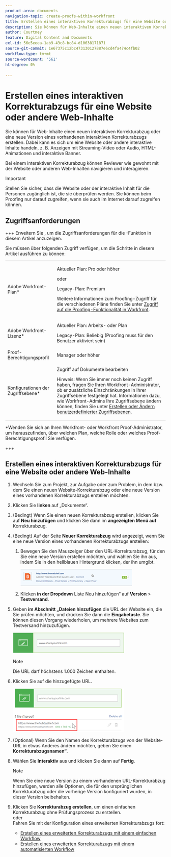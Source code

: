 ```yaml
---
product-area: documents
navigation-topic: create-proofs-within-workfront
title: Erstellen eines interaktiven Korrekturabzugs für eine Website oder andere Web-Inhalte
description: Sie können für Web-Inhalte einen neuen interaktiven Korrekturabzug oder eine neue Version eines vorhandenen interaktiven Korrekturabzugs erstellen. Dabei kann es sich um eine Website oder andere interaktive Inhalte handeln, z. B. Anzeigen mit Streaming-Video oder Audio, HTML-Animationen und interaktive Banner.
author: Courtney
feature: Digital Content and Documents
exl-id: 56e5eeea-1ab9-43c8-bc84-d10638171871
source-git-commit: 1e67375c12bc473130127887e6cd4fa474c4fb02
workflow-type: tm+mt
source-wordcount: '561'
ht-degree: 0%

---
```


# Erstellen eines interaktiven Korrekturabzugs für eine Website oder andere Web-Inhalte

Sie können für Web-Inhalte einen neuen interaktiven Korrekturabzug oder eine neue Version eines vorhandenen interaktiven Korrekturabzugs erstellen. Dabei kann es sich um eine Website oder andere interaktive Inhalte handeln, z. B. Anzeigen mit Streaming-Video oder Audio, HTML-Animationen und interaktive Banner.

Bei einem interaktiven Korrekturabzug können Reviewer wie gewohnt mit der Website oder anderen Web-Inhalten navigieren und interagieren.

>[!IMPORTANT]
>
>Stellen Sie sicher, dass die Website oder der interaktive Inhalt für die Personen zugänglich ist, die sie überprüfen werden. Sie können beim Proofing nur darauf zugreifen, wenn sie auch im Internet darauf zugreifen können.

## Zugriffsanforderungen

+++ Erweitern Sie , um die Zugriffsanforderungen für die -Funktion in diesem Artikel anzuzeigen.

Sie müssen über folgenden Zugriff verfügen, um die Schritte in diesem Artikel ausführen zu können:

<table style="table-layout:auto"> 
 <col> 
 <col> 
 <tbody> 
  <tr> 
   <td role="rowheader">Adobe Workfront-Plan*</td> 
   <td> <p>Aktueller Plan: Pro oder höher</p> <p>oder</p> <p>Legacy-Plan: Premium</p> <p>Weitere Informationen zum Proofing-Zugriff für die verschiedenen Pläne finden Sie unter <a href="/help/quicksilver/administration-and-setup/manage-workfront/configure-proofing/access-to-proofing-functionality.md" class="MCXref xref">Zugriff auf die Proofing-Funktionalität in Workfront</a>.</p> </td> 
  </tr> 
  <tr> 
   <td role="rowheader">Adobe Workfront-Lizenz*</td> 
   <td> <p>Aktueller Plan: Arbeits- oder Plan</p> <p>Legacy-Plan: Beliebig (Proofing muss für den Benutzer aktiviert sein)</p> </td> 
  </tr> 
  <tr> 
   <td role="rowheader">Proof-Berechtigungsprofil </td> 
   <td>Manager oder höher</td> 
  </tr> 
  <tr> 
   <td role="rowheader">Konfigurationen der Zugriffsebene*</td> 
   <td> <p>Zugriff auf Dokumente bearbeiten</p> <p>Hinweis: Wenn Sie immer noch keinen Zugriff haben, fragen Sie Ihren Workfront-Administrator, ob er zusätzliche Einschränkungen in Ihrer Zugriffsebene festgelegt hat. Informationen dazu, wie Workfront-Admins Ihre Zugriffsebene ändern können, finden Sie unter <a href="../../../administration-and-setup/add-users/configure-and-grant-access/create-modify-access-levels.md" class="MCXref xref">Erstellen oder Ändern benutzerdefinierter Zugriffsebenen</a>.</p> </td> 
  </tr> 
 </tbody> 
</table>

&#42;Wenden Sie sich an Ihren Workfront- oder Workfront Proof-Administrator, um herauszufinden, über welchen Plan, welche Rolle oder welches Proof-Berechtigungsprofil Sie verfügen.

+++

## Erstellen eines interaktiven Korrekturabzugs für eine Website oder andere Web-Inhalte

1. Wechseln Sie zum Projekt, zur Aufgabe oder zum Problem, in dem bzw. dem Sie einen neuen Website-Korrekturabzug oder eine neue Version eines vorhandenen Korrekturabzugs erstellen möchten.
1. Klicken Sie **linken** auf „Dokumente“.
1. (Bedingt) Wenn Sie einen neuen Korrekturabzug erstellen, klicken Sie auf **Neu hinzufügen** und klicken Sie dann im **angezeigten Menü auf** Korrekturabzug.

1. (Bedingt) Auf der Seite **Neuer Korrekturabzug** wird angezeigt, wenn Sie eine neue Version eines vorhandenen Korrekturabzugs erstellen:

   1. Bewegen Sie den Mauszeiger über den URL-Korrekturabzug, für den Sie eine neue Version erstellen möchten, und wählen Sie ihn aus, indem Sie in den hellblauen Hintergrund klicken, der ihn umgibt.

      ![Select_proof_by_selector_light_blue_background.png](assets/select-proof-by-selecting-light-blue-background-350x52.png)


   1. Klicken **in der Dropdown** Liste Neu hinzufügen“ auf **Version** > **Testversand**.

1. Geben **im Abschnitt „Dateien hinzufügen** die URL der Website ein, die Sie prüfen möchten, und drücken Sie dann die **Eingabetaste**.  Sie können diesen Vorgang wiederholen, um mehrere Websites zum Testversand hinzuzufügen.

   ![proof_website.png](assets/proof-website-350x65.png)


   >[!NOTE]
   >
   > Die URL darf höchstens 1.000 Zeichen enthalten.

1. Klicken Sie auf die hinzugefügte URL.

   ![Klick-URL](assets/click-url-350x137.png)

1. (Optional) Wenn Sie den Namen des Korrekturabzugs von der Website-URL in etwas Anderes ändern möchten, geben Sie einen **Korrekturabzugsnamen“**.
1. Wählen Sie **Interaktiv** aus und klicken Sie dann auf **Fertig**.

   >[!NOTE]
   >
   >Wenn Sie eine neue Version zu einem vorhandenen URL-Korrekturabzug hinzufügen, werden alle Optionen, die für den ursprünglichen Korrekturabzug oder die vorherige Version konfiguriert wurden, in dieser Version beibehalten.

1. Klicken Sie **Korrekturabzug erstellen**, um einen einfachen Korrekturabzug ohne Prüfungsprozess zu erstellen.\
   oder\
   Fahren Sie mit der Konfiguration eines erweiterten Korrekturabzugs fort:

   * [Erstellen eines erweiterten Korrekturabzugs mit einem einfachen Workflow](../../../review-and-approve-work/proofing/creating-proofs-within-workfront/configure-basic-proof-workflow.md)
   * [Erstellen eines erweiterten Korrekturabzugs mit einem automatisierten Workflow](../../../review-and-approve-work/proofing/creating-proofs-within-workfront/create-automated-proof-workflow.md)
